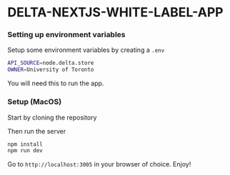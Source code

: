 # DELTA-NEXTJS-WHITE-LABEL-APP

### Setting up environment variables

Setup some environment variables by creating a `.env`

```sh
API_SOURCE=node.delta.store
OWNER=University of Toronto
```

You will need this to run the app.

### Setup (MacOS)

Start by cloning the repository

Then run the server

```sh
npm install
npm run dev
```

Go to `http://localhost:3005` in your browser of choice. Enjoy!
